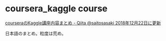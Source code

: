 # coursera_kaggle course

[courseraのKaggle講座内容まとめ - Qiita @saitosasaki 2018年12月22日に更新](https://qiita.com/saitosasaki/items/da2a0f6ad2cc5c5ea7a2)

日本語のまとめ。粒度は荒め。

